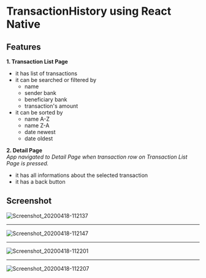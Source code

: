 # TransactionHistory using React Native

## Features

**1. Transaction List Page**

- it has list of transactions
- it can be searched or filtered by
  - name
  - sender bank
  - beneficiary bank
  - transaction's amount
- it can be sorted by
  - name A-Z
  - name Z-A
  - date newest
  - date oldest

**2. Detail Page**  
_App navigated to Detail Page when transaction row on Transaction List Page is pressed._

- it has all informations about the selected transaction
- it has a back button

## Screenshot

![Screenshot_20200418-112137](https://user-images.githubusercontent.com/50796200/79628456-64bfda00-816b-11ea-9da6-2962ce51c923.png)

<hr/>

![Screenshot_20200418-112147](https://user-images.githubusercontent.com/50796200/79628455-64274380-816b-11ea-8fa2-b860284b1981.png)

<hr/>

![Screenshot_20200418-112201](https://user-images.githubusercontent.com/50796200/79628451-612c5300-816b-11ea-9d7f-dc7b52988e2d.png)

<hr/>

![Screenshot_20200418-112207](https://user-images.githubusercontent.com/50796200/79628453-638ead00-816b-11ea-94a2-c93354e2c6a6.png)

